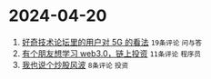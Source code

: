 # 2024-04-20

1. [好奇技术论坛里的用户对 5G 的看法](https://www.v2ex.com/t/1034111) `19条评论` `问与答`
1. [有个朋友想学习 web3.0，链上投资](https://www.v2ex.com/t/1034103) `11条评论` `程序员`
1. [我也说个炒股风波](https://www.v2ex.com/t/1034101) `8条评论` `投资`
